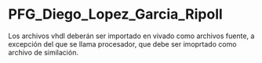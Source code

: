 # PFG_Diego_Lopez_Garcia_Ripoll
Los archivos vhdl deberán ser importado en vivado como archivos fuente, a excepción del que se llama procesador, que debe ser imoprtado como archivo de similación.
